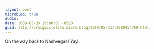 ```yaml
---
layout: post
microblog: true
audio: 
date: 2009-05-30 19:00:00 -0500
guid: http://craigmcclellan.micro.blog/2009/05/31/t1980454769.html
---
```

On the way back to Nashvegas! Yay!
